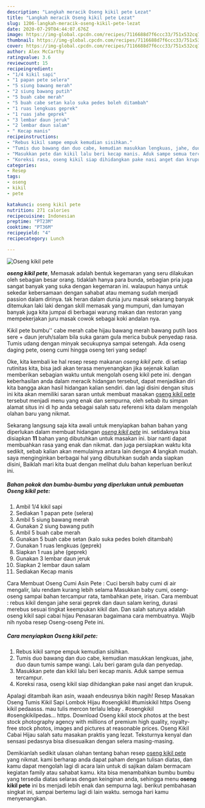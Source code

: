 ```yaml
---
description: "Langkah meracik Oseng kikil pete Lezat"
title: "Langkah meracik Oseng kikil pete Lezat"
slug: 1206-langkah-meracik-oseng-kikil-pete-lezat
date: 2020-07-29T04:44:07.676Z
image: https://img-global.cpcdn.com/recipes/7116688d7f6ccc33/751x532cq70/oseng-kikil-pete-foto-resep-utama.jpg
thumbnail: https://img-global.cpcdn.com/recipes/7116688d7f6ccc33/751x532cq70/oseng-kikil-pete-foto-resep-utama.jpg
cover: https://img-global.cpcdn.com/recipes/7116688d7f6ccc33/751x532cq70/oseng-kikil-pete-foto-resep-utama.jpg
author: Alex McCarthy
ratingvalue: 3.6
reviewcount: 15
recipeingredient:
- "1/4 kikil sapi"
- "1 papan pete selera"
- "5 siung bawang merah"
- "2 siung bawang putih"
- "5 buah cabe merah"
- "5 buah cabe setan kalo suka pedes boleh ditambah"
- "1 ruas lengkuas geprek"
- "1 ruas jahe geprek"
- "3 lembar daun jeruk"
- "2 lembar daun salam"
- " Kecap manis"
recipeinstructions:
- "Rebus kikil sampe empuk kemudian sisihkan."
- "Tumis duo bawang dan duo cabe, kemudian masukkan lengkuas, jahe, duo daun tumis sampe wangi. Lalu beri garam gula dan penyedap."
- "Masukkan pete dan kikil lalu beri kecap manis. Aduk sampe semua tercampur."
- "Koreksi rasa, oseng kikil siap dihidangkan pake nasi anget dan krupuk."
categories:
- Resep
tags:
- oseng
- kikil
- pete

katakunci: oseng kikil pete 
nutrition: 271 calories
recipecuisine: Indonesian
preptime: "PT23M"
cooktime: "PT36M"
recipeyield: "4"
recipecategory: Lunch

---
```



![Oseng kikil pete](https://img-global.cpcdn.com/recipes/7116688d7f6ccc33/751x532cq70/oseng-kikil-pete-foto-resep-utama.jpg)

<b><i>oseng kikil pete</i></b>, Memasak adalah bentuk kegemaran yang seru dilakukan oleh sebagian besar orang. tidaklah hanya para bunda, sebagian pria juga sangat banyak yang suka dengan kegemaran ini. walaupun hanya untuk sekedar kebersamaan dengan sahabat atau memang sudah menjadi passion dalam dirinya. tak heran dalam dunia juru masak sekarang banyak ditemukan laki laki dengan skill memasak yang mumpuni, dan lumayan banyak juga kita jumpai di berbagai warung makan dan restoran yang mempekerjakan juru masak cowok sebagai koki andalan nya.

Kikil pete bumbu&#39;&#39; cabe merah cabe hijau bawang merah bawang putih laos sere + daun jeruh/salam bila suka garam gula merica bubuk penyedap rasa. Tumis udang dengan minyak secukupnya sampai setengah. Ada oseng daging pete, oseng cumi hingga oseng teri yang sedap!

Oke, kita kembali ke hal resep resep makanan <i>oseng kikil pete</i>. di setiap rutinitas kita, bisa jadi akan terasa menyenangkan jika sejenak kalian memberikan sebagian waktu untuk mengolah oseng kikil pete ini. dengan keberhasilan anda dalam meracik hidangan tersebut, dapat menjadikan diri kita bangga akan hasil hidangan kalian sendiri. dan lagi disini dengan situs ini kita akan memiliki saran saran untuk membuat masakan <u>oseng kikil pete</u> tersebut menjadi menu yang enak dan sempurna, oleh sebab itu simpan alamat situs ini di hp anda sebagai salah satu referensi kita dalam mengolah olahan baru yang nikmat.


Sekarang langsung saja kita awali untuk menyiapkan bahan bahan yang diperlukan dalam membuat hidangan <u><i>oseng kikil pete</i></u> ini. setidaknya bisa disiapkan <b>11</b> bahan yang dibutuhkan untuk masakan ini. biar nanti dapat membuahkan rasa yang enak dan nikmat. dan juga persiapkan waktu kita sedikit, sebab kalian akan memulainya antara lain dengan <b>4</b> langkah mudah. saya menginginkan berbagai hal yang dibutuhkan sudah anda siapkan disini, Baiklah mari kita buat dengan melihat dulu bahan keperluan berikut ini.

<!--inarticleads1-->

##### Bahan pokok dan bumbu-bumbu yang diperlukan untuk pembuatan Oseng kikil pete:

1. Ambil 1/4 kikil sapi
1. Sediakan 1 papan pete (selera)
1. Ambil 5 siung bawang merah
1. Gunakan 2 siung bawang putih
1. Ambil 5 buah cabe merah
1. Gunakan 5 buah cabe setan (kalo suka pedes boleh ditambah)
1. Gunakan 1 ruas lengkuas (geprek)
1. Siapkan 1 ruas jahe (geprek)
1. Gunakan 3 lembar daun jeruk
1. Siapkan 2 lembar daun salam
1. Sediakan  Kecap manis


Cara Membuat Oseng Cumi Asin Pete : Cuci bersih baby cumi di air mengalir, lalu rendam kurang lebih selama Masukkan baby cumi, oseng-oseng sampai bahan tercampur rata, tambahkan pete, irisan. Cara membuat : rebus kikil dengan jahe serai geprek dan daun salam kering, durasi merebus sesuai tingkat keempukan kikil dan. Dan salah satunya adalah oseng kikil sapi cabai hijau Penasaran bagaimana cara membuatnya. Wajib nih nyoba resep Oseng-oseng Pete ini. 

<!--inarticleads2-->

##### Cara menyiapkan Oseng kikil pete:

1. Rebus kikil sampe empuk kemudian sisihkan.
1. Tumis duo bawang dan duo cabe, kemudian masukkan lengkuas, jahe, duo daun tumis sampe wangi. Lalu beri garam gula dan penyedap.
1. Masukkan pete dan kikil lalu beri kecap manis. Aduk sampe semua tercampur.
1. Koreksi rasa, oseng kikil siap dihidangkan pake nasi anget dan krupuk.


Apalagi ditambah ikan asin, waaah endeusnya bikin nagih! Resep Masakan Oseng Tumis Kikil Sapi Lombok Hijau #osengkikil #tumiskikil https Oseng kikil pedaasss. mau tulis mercon terlalu lebay . #osengkikil #osengkikilpedas… https. Download Oseng kikil stock photos at the best stock photography agency with millions of premium high quality, royalty-free stock photos, images and pictures at reasonable prices. Oseng Kikil Cabai Hijau salah satu masakan praktis yang lezat. Teksturnya kenyal dan sensasi pedasnya bisa disesuaikan dengan selera masing-masing. 

Demikianlah sedikit ulasan olahan tentang bahan resep <u>oseng kikil pete</u> yang nikmat. kami berharap anda dapat paham dengan tulisan diatas, dan kamu dapat mengolah lagi di acara lain untuk di sajikan dalam bermacam kegiatan family atau sahabat kamu. kita bisa menambahkan bumbu bumbu yang tersedia diatas selaras dengan keinginan anda, sehingga menu <b>oseng kikil pete</b> ini bs menjadi lebih enak dan sempurna lagi. berikut pembahasan singkat ini, sampai bertemu lagi di lain waktu. semoga hari kamu menyenangkan.

